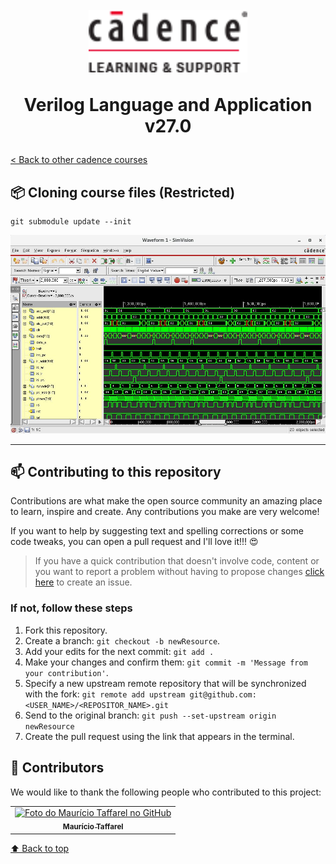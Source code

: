 <h1 id="inicio" align="center">
  <br>
  <img src="assets/logo.png" alt="Just a simple icon" height="100">
  <br>

Verilog Language and Application v27.0

</h1>

[< Back to other cadence courses](https://github.com/taffarel55/CADEMICS)

## 📦 Cloning course files (Restricted)

```
git submodule update --init
```

![Xcelium](assets/xcelium.jpg)

---

<h2 id="contribuir">📫 Contributing to this repository</h2>

Contributions are what make the open source community an amazing place to learn, inspire and create. Any contributions you make are very welcome!

If you want to help by suggesting text and spelling corrections or some code tweaks, you can open a pull request and I'll love it!!! :heart_eyes:

> If you have a quick contribution that doesn't involve code, content or you want to report a problem without having to propose changes [click here](https://github.com/<USER_NAME>/<PROJECT_NAME>/issues/new) to create an issue.

### If not, follow these steps

1. Fork this repository.
2. Create a branch: `git checkout -b newResource`.
3. Add your edits for the next commit: `git add .`
4. Make your changes and confirm them: `git commit -m 'Message from your contribution'`.
5. Specify a new upstream remote repository that will be synchronized with the fork: `git remote add upstream git@github.com:<USER_NAME>/<REPOSITOR_NAME>.git`
6. Send to the original branch: `git push --set-upstream origin newResource`
7. Create the pull request using the link that appears in the terminal.

## 🤝 Contributors

We would like to thank the following people who contributed to this project:

<table>
  <tr>
    <td align="center">
      <a href="https://github.com/taffarel55">
        <img src="https://avatars3.githubusercontent.com/u/18634201" width="100px;" alt="Foto do Maurício Taffarel no GitHub"/><br>
        <sub>
          <b>Maurício Taffarel</b>
        </sub>
      </a>
    </td>
    <!--
    <td align="center">
      <a href="#">
        <img src="https://s2.glbimg.com/FUcw2usZfSTL6yCCGj3L3v3SpJ8=/smart/e.glbimg.com/og/ed/f/original/2019/04/25/zuckerberg_podcast.jpg" width="100px;" alt="Foto do Mark Zuckerberg"/><br>
        <sub>
          <b>Mark Zuckerberg</b>
        </sub>
      </a>
    </td>
    <td align="center">
      <a href="#">
        <img src="https://miro.medium.com/max/360/0*1SkS3mSorArvY9kS.jpg" width="100px;" alt="Foto do Steve Jobs"/><br>
        <sub>
          <b>Steve Jobs</b>
        </sub>
      </a>
    </td>
    -->
  </tr>
</table>

[⬆ Back to top](#inicio)<br>
